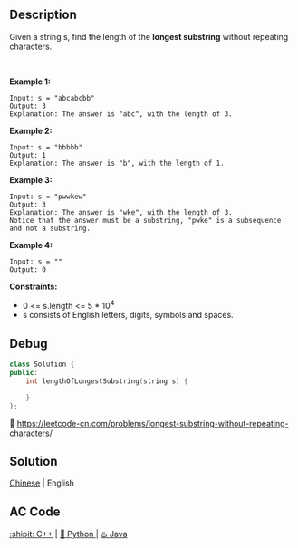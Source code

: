 ## Description

Given a string s, find the length of the <strong>longest substring</strong> without repeating characters.

 

<strong>Example 1:</strong>
```
Input: s = "abcabcbb"
Output: 3
Explanation: The answer is "abc", with the length of 3.
```
<strong>Example 2:</strong>
```
Input: s = "bbbbb"
Output: 1
Explanation: The answer is "b", with the length of 1.
```

<strong>Example 3:</strong>
```
Input: s = "pwwkew"
Output: 3
Explanation: The answer is "wke", with the length of 3.
Notice that the answer must be a substring, "pwke" is a subsequence and not a substring.
```
<strong>Example 4:</strong>
```
Input: s = ""
Output: 0
```

<strong>Constraints:</strong>

- 0 <= s.length <= 5 * 10<sup>4</sup>
- s consists of English letters, digits, symbols and spaces.


## Debug
```cpp
class Solution {
public:
    int lengthOfLongestSubstring(string s) {

    }
};
```

🐛 https://leetcode-cn.com/problems/longest-substring-without-repeating-characters/

## Solution

[Chinese](Solution-Leetcode_3.md) | English

## AC Code
<div>
			  <a href="https://github.com/Charmve/LeetCode4FLAG/tree/main/3.%20Longest%20Substring%20Without%20Repeating%20Characters/3.longest-substring-without-repeating-characters.cpp">:shipit: C++</a> | 
			  <a href="https://github.com/Charmve/LeetCode4FLAG/tree/main/3.%20Longest%20Substring%20Without%20Repeating%20Characters/3.longest-substring-without-repeating-characters.py">🐍 Python </a> | 
			  <a href="https://github.com/Charmve/LeetCode4FLAG/tree/main/3.%20Longest%20Substring%20Without%20Repeating%20Characters/3.longest-substring-without-repeating-characters.java">♨️ Java </a>
</div>
